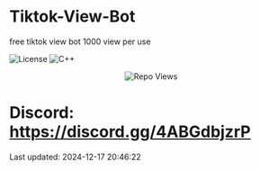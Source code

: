 # Tiktok-View-Bot
free tiktok view bot 1000 view per use

![License](https://img.shields.io/badge/License-MIT-blue.svg)
![C++](https://img.shields.io/badge/Language-python-blue)
<p align="center"> <img src="https://komarev.com/ghpvc/?username=5k-omar&label=Repo%20views&color=0e75b6&style=flat" alt="Repo Views" /> </p>

# Discord: https://discord.gg/4ABGdbjzrP


Last updated: 2024-12-17 20:46:22
